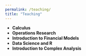```yaml
---
permalink: /teaching/
title: "Teaching"
---
```


- **Calculus** <a href="https://github.com/chang-ye-tu/calc"><i class="fab fa-fw fa-github zoom" aria-hidden="true"></i></a>
- **Operations Research** <a href="https://github.com/chang-ye-tu/or"><i class="fab fa-fw fa-github zoom" aria-hidden="true"></i></a>
- **Introduction to Financial Models** <a href="https://github.com/chang-ye-tu/fin"><i class="fab fa-fw fa-github zoom" aria-hidden="true"></i></a>
- **Data Science and R** <a href="https://github.com/chang-ye-tu/r"><i class="fab fa-fw fa-github zoom" aria-hidden="true"></i></a>
- **Introduction to Complex Analysis** <a href="https://github.com/chang-ye-tu/cf"><i class="fab fa-fw fa-github zoom" aria-hidden="true"></i></a>
